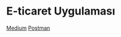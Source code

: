 # E-ticaret Uygulaması

<a href="https://medium.com/@erdoganyesil3/list/merhaba-dunya-9c11691e0fec">Medium</a> 
<a href="https://www.postman.com/erdodocomp/workspace/e-ticaret/overview" >Postman</a>

